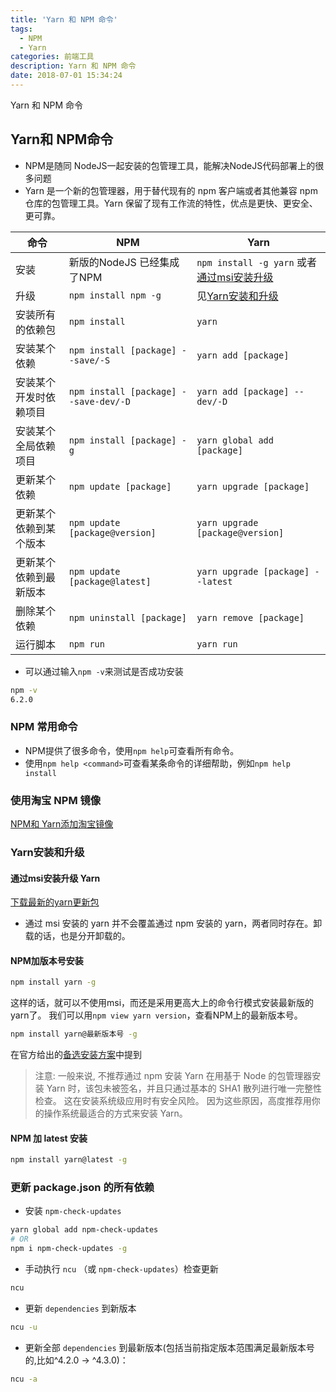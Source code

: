 ```yaml
---
title: 'Yarn 和 NPM 命令'
tags:
  - NPM
  - Yarn
categories: 前端工具
description: Yarn 和 NPM 命令
date: 2018-07-01 15:34:24
---
```


Yarn 和 NPM 命令

<!-- more -->
<!-- markdownlint-disable MD041 MD002-->

## Yarn和 NPM命令

- NPM是随同 NodeJS一起安装的包管理工具，能解决NodeJS代码部署上的很多问题
- Yarn 是一个新的包管理器，用于替代现有的 npm 客户端或者其他兼容 npm 仓库的包管理工具。Yarn 保留了现有工作流的特性，优点是更快、更安全、更可靠。

| 命令 | NPM | Yarn |
|---|---|---|
| 安装 | 新版的NodeJS 已经集成了NPM | `npm install -g yarn` 或者[通过msi安装升级](https://yarnpkg.com/lang/zh-hans/docs/install/#windows-stable) |
| 升级 | `npm install npm -g` | 见[Yarn安装和升级](#Yarn安装和升级) |
| 安装所有的依赖包   | `npm install` | `yarn` |
| 安装某个依赖 | `npm install [package] --save/-S` | `yarn add [package]` |
| 安装某个开发时依赖项目 | `npm install [package] --save-dev/-D` | `yarn add [package] --dev/-D` |
| 安装某个全局依赖项目 | `npm install [package] -g` | `yarn global add [package]` |
| 更新某个依赖 | `npm update [package]` | `yarn upgrade [package]` |
| 更新某个依赖到某个版本 | `npm update [package@version]` | `yarn upgrade [package@version]` |
| 更新某个依赖到最新版本 | `npm update [package@latest]` | `yarn upgrade [package] --latest` |
| 删除某个依赖 | `npm uninstall [package]` | `yarn remove [package]` |
| 运行脚本 | `npm run` | `yarn run` |

- 可以通过输入`npm -v`来测试是否成功安装

```bash
npm -v
6.2.0
```

### NPM 常用命令

- NPM提供了很多命令，使用`npm help`可查看所有命令。
- 使用`npm help <command>`可查看某条命令的详细帮助，例如`npm help install`

### 使用淘宝 NPM 镜像

[NPM和 Yarn添加淘宝镜像](/2018/07/01/前端开发环境配置/#NPM和Yarn添加淘宝镜像)

### Yarn安装和升级

#### 通过msi安装升级 Yarn

[下载最新的yarn更新包](https://yarnpkg.com/lang/zh-hans/docs/install/#windows-stable)

- 通过 msi 安装的 yarn 并不会覆盖通过 npm 安装的 yarn，两者同时存在。卸载的话，也是分开卸载的。

#### NPM加版本号安装

```bash
npm install yarn -g
```

这样的话，就可以不使用msi，而还是采用更高大上的命令行模式安装最新版的yarn了。
我们可以用`npm view yarn version`，查看NPM上的最新版本号。

```bash
npm install yarn@最新版本号 -g
```

在官方给出的[备选安装方案](https://yarnpkg.com/zh-Hans/docs/install#alternatives-stable)中提到

> 注意: 一般来说, 不推荐通过 npm 安装 Yarn 在用基于 Node 的包管理器安装 Yarn 时，该包未被签名，并且只通过基本的 SHA1 散列进行唯一完整性检查。
> 这在安装系统级应用时有安全风险。
> 因为这些原因，高度推荐用你的操作系统最适合的方式来安装 Yarn。

#### NPM 加 latest 安装

```bash
npm install yarn@latest -g
```

### 更新 package.json 的所有依赖

- 安装 `npm-check-updates`

```bash
yarn global add npm-check-updates
# OR
npm i npm-check-updates -g
```

- 手动执行 `ncu` （或 `npm-check-updates`）检查更新

```bash
ncu
```

- 更新 `dependencies` 到新版本

```bash
ncu -u
```

- 更新全部 `dependencies` 到最新版本(包括当前指定版本范围满足最新版本号的,比如^4.2.0 -> ^4.3.0)：

```bash
ncu -a
```
